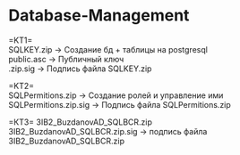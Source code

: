 # Database-Management

=KT1=                                           
SQLKEY.zip -> Создание бд + таблицы на postgresql                    
public.asc -> Публичный ключ                     
.zip.sig -> Подпись файла SQLKEY.zip                    

=KT2=                     
SQLPermitions.zip -> Создание ролей и управление ими                     
SQLPermitions.zip.sig -> Подпись файла SQLPermitions.zip                     

=КТ3=
3IB2_BuzdanovAD_SQLBCR.zip                    
3IB2_BuzdanovAD_SQLBCR.zip.sig -> подпись файла 3IB2_BuzdanovAD_SQLBCR.zip                    

